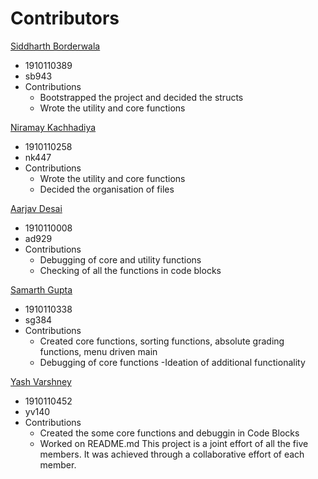 # Contributors

[Siddharth Borderwala](https://github.com/siddharthborderwala)

- 1910110389
- sb943
- Contributions
  - Bootstrapped the project and decided the structs
  - Wrote the utility and core functions

[Niramay Kachhadiya](https://github.com/niramay447)

- 1910110258
- nk447
- Contributions
  - Wrote the utility and core functions
  - Decided the organisation of files

[Aarjav Desai](https://github.com/Aarjav-D)

- 1910110008
- ad929
- Contributions
  - Debugging of core and utility functions
  - Checking of all the functions in code blocks

[Samarth Gupta](https://github.com/sgupta2501)

- 1910110338
- sg384
- Contributions
  - Created core functions, sorting functions, absolute grading functions, menu driven main
  - Debugging of core functions 
  -Ideation of additional functionality

[Yash Varshney](https://github.com/HelBlazer)

- 1910110452
- yv140
- Contributions
  - Created the some core functions and debuggin in Code Blocks
  - Worked on README.md
This project is a joint effort of all the five members. It was achieved through a collaborative effort of each member.
